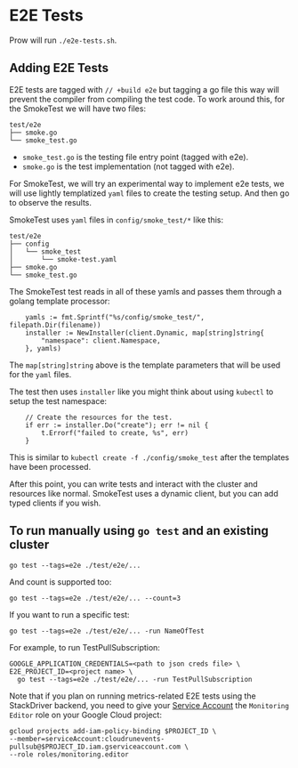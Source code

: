 # E2E Tests

Prow will run `./e2e-tests.sh`.

## Adding E2E Tests

E2E tests are tagged with `// +build e2e` but tagging a go file this way will
prevent the compiler from compiling the test code. To work around this, for the
SmokeTest we will have two files:

```shell
test/e2e
├── smoke.go
└── smoke_test.go
```

- `smoke_test.go` is the testing file entry point (tagged with e2e).
- `smoke.go` is the test implementation (not tagged with e2e).

For SmokeTest, we will try an experimental way to implement e2e tests, we will
use lightly templatized `yaml` files to create the testing setup. And then go to
observe the results.

SmokeTest uses `yaml` files in `config/smoke_test/*` like this:

```shell
test/e2e
├── config
│   └── smoke_test
│       └── smoke-test.yaml
├── smoke.go
└── smoke_test.go
```

The SmokeTest test reads in all of these yamls and passes them through a golang
template processor:

```golang
	yamls := fmt.Sprintf("%s/config/smoke_test/", filepath.Dir(filename))
	installer := NewInstaller(client.Dynamic, map[string]string{
		"namespace": client.Namespace,
	}, yamls)
```

The `map[string]string` above is the template parameters that will be used for
the `yaml` files.

The test then uses `installer` like you might think about using `kubectl` to
setup the test namespace:

```golang
	// Create the resources for the test.
	if err := installer.Do("create"); err != nil {
		t.Errorf("failed to create, %s", err)
	}
```

This is similar to `kubectl create -f ./config/smoke_test` after the templates
have been processed.

After this point, you can write tests and interact with the cluster and
resources like normal. SmokeTest uses a dynamic client, but you can add typed
clients if you wish.

## To run manually using `go test` and an existing cluster

```shell
go test --tags=e2e ./test/e2e/...
```

And count is supported too:

```shell
go test --tags=e2e ./test/e2e/... --count=3
```

If you want to run a specific test:

```shell
go test --tags=e2e ./test/e2e/... -run NameOfTest
```

For example, to run TestPullSubscription:

```shell
GOOGLE_APPLICATION_CREDENTIALS=<path to json creds file> \
E2E_PROJECT_ID=<project name> \
  go test --tags=e2e ./test/e2e/... -run TestPullSubscription
```

Note that if you plan on running metrics-related E2E tests using the StackDriver
backend, you need to give your [Service Account](../../docs/pubsub/README.md)
the `Monitoring Editor` role on your Google Cloud project:

```shell
gcloud projects add-iam-policy-binding $PROJECT_ID \
--member=serviceAccount:cloudrunevents-pullsub@$PROJECT_ID.iam.gserviceaccount.com \
--role roles/monitoring.editor
```
